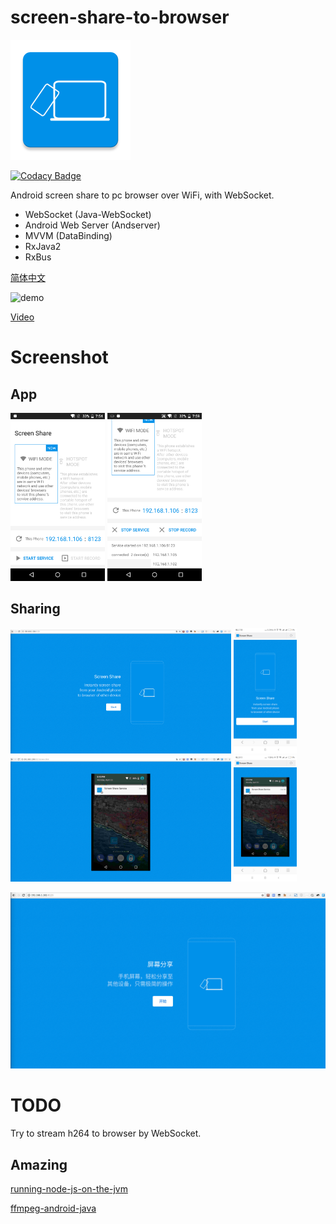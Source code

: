 # screen-share-to-browser

![logo](/img/ic_launcher.png)

[![Codacy Badge](https://api.codacy.com/project/badge/Grade/82397e0863a04f488a1442162fd79b2d)](https://www.codacy.com/app/OddCN/screen-share-to-browser?utm_source=github.com&amp;utm_medium=referral&amp;utm_content=OddCN/screen-share-to-browser&amp;utm_campaign=Badge_Grade)

Android screen share to pc browser over WiFi, with WebSocket.

- WebSocket (Java-WebSocket)
- Android Web Server (Andserver)
- MVVM (DataBinding)
- RxJava2
- RxBus

[简体中文](/README-chs.md)

![demo](/img/ezgif.com-video-to-gif.gif)

[Video](https://gfycat.com/ClearcutThoughtfulBluebreastedkookaburra)

# Screenshot

## App

<div>
    <img src="/img/app_1.png" width="30%" alt="app1"/>
    <img src="/img/app_2.png" width="30%" alt="app2"/>
</div>

## Sharing

<div>
    <img src="/img/pc_1.png" width="70%"/>
    <img src="/img/phone_1.png" width="20%"/>
</div>

<div>
    <img src="/img/pc_2.png" width="70%"/>
    <img src="/img/phone_2.png" width="20%"/>
</div>

![pc_screen](/img/pc_screen.gif)

# TODO

Try to stream h264 to browser by WebSocket.

## Amazing

[running-node-js-on-the-jvm](https://eclipsesource.com/blogs/2016/07/20/running-node-js-on-the-jvm/)

[ffmpeg-android-java](https://github.com/WritingMinds/ffmpeg-android-java)
